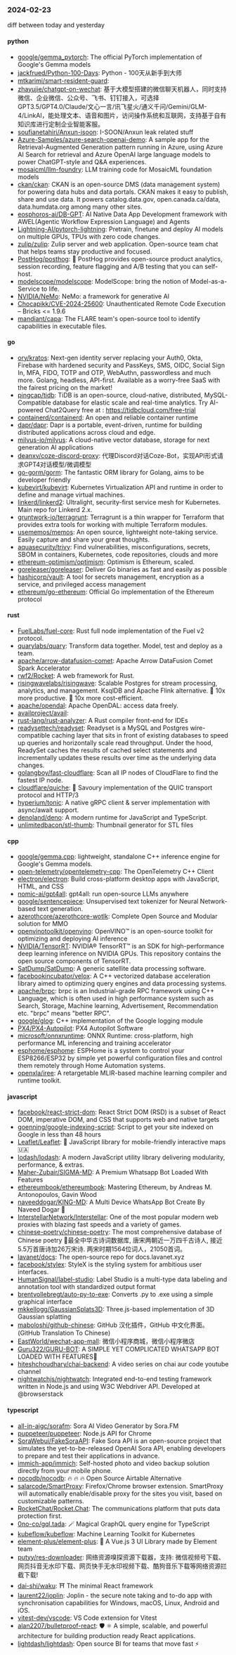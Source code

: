 ### 2024-02-23
diff between today and yesterday

#### python
* [google/gemma_pytorch](https://github.com/google/gemma_pytorch): The official PyTorch implementation of Google's Gemma models
* [jackfrued/Python-100-Days](https://github.com/jackfrued/Python-100-Days): Python - 100天从新手到大师
* [mtkarimi/smart-resident-guard](https://github.com/mtkarimi/smart-resident-guard): 
* [zhayujie/chatgpt-on-wechat](https://github.com/zhayujie/chatgpt-on-wechat): 基于大模型搭建的微信聊天机器人，同时支持微信、企业微信、公众号、飞书、钉钉接入，可选择GPT3.5/GPT4.0/Claude/文心一言/讯飞星火/通义千问/Gemini/GLM-4/LinkAI，能处理文本、语音和图片，访问操作系统和互联网，支持基于自有知识库进行定制企业智能客服。
* [soufianetahiri/Anxun-isoon](https://github.com/soufianetahiri/Anxun-isoon): I-SOON/Anxun leak related stuff
* [Azure-Samples/azure-search-openai-demo](https://github.com/Azure-Samples/azure-search-openai-demo): A sample app for the Retrieval-Augmented Generation pattern running in Azure, using Azure AI Search for retrieval and Azure OpenAI large language models to power ChatGPT-style and Q&A experiences.
* [mosaicml/llm-foundry](https://github.com/mosaicml/llm-foundry): LLM training code for MosaicML foundation models
* [ckan/ckan](https://github.com/ckan/ckan): CKAN is an open-source DMS (data management system) for powering data hubs and data portals. CKAN makes it easy to publish, share and use data. It powers catalog.data.gov, open.canada.ca/data, data.humdata.org among many other sites.
* [eosphoros-ai/DB-GPT](https://github.com/eosphoros-ai/DB-GPT): AI Native Data App Development framework with AWEL(Agentic Workflow Expression Language) and Agents
* [Lightning-AI/pytorch-lightning](https://github.com/Lightning-AI/pytorch-lightning): Pretrain, finetune and deploy AI models on multiple GPUs, TPUs with zero code changes.
* [zulip/zulip](https://github.com/zulip/zulip): Zulip server and web application. Open-source team chat that helps teams stay productive and focused.
* [PostHog/posthog](https://github.com/PostHog/posthog): 🦔 PostHog provides open-source product analytics, session recording, feature flagging and A/B testing that you can self-host.
* [modelscope/modelscope](https://github.com/modelscope/modelscope): ModelScope: bring the notion of Model-as-a-Service to life.
* [NVIDIA/NeMo](https://github.com/NVIDIA/NeMo): NeMo: a framework for generative AI
* [Chocapikk/CVE-2024-25600](https://github.com/Chocapikk/CVE-2024-25600): Unauthenticated Remote Code Execution – Bricks <= 1.9.6
* [mandiant/capa](https://github.com/mandiant/capa): The FLARE team's open-source tool to identify capabilities in executable files.

#### go
* [ory/kratos](https://github.com/ory/kratos): Next-gen identity server replacing your Auth0, Okta, Firebase with hardened security and PassKeys, SMS, OIDC, Social Sign In, MFA, FIDO, TOTP and OTP, WebAuthn, passwordless and much more. Golang, headless, API-first. Available as a worry-free SaaS with the fairest pricing on the market!
* [pingcap/tidb](https://github.com/pingcap/tidb): TiDB is an open-source, cloud-native, distributed, MySQL-Compatible database for elastic scale and real-time analytics. Try AI-powered Chat2Query free at : https://tidbcloud.com/free-trial
* [containerd/containerd](https://github.com/containerd/containerd): An open and reliable container runtime
* [dapr/dapr](https://github.com/dapr/dapr): Dapr is a portable, event-driven, runtime for building distributed applications across cloud and edge.
* [milvus-io/milvus](https://github.com/milvus-io/milvus): A cloud-native vector database, storage for next generation AI applications
* [deanxv/coze-discord-proxy](https://github.com/deanxv/coze-discord-proxy): 代理Discord对话Coze-Bot，实现API形式请求GPT4对话模型/微调模型
* [go-gorm/gorm](https://github.com/go-gorm/gorm): The fantastic ORM library for Golang, aims to be developer friendly
* [kubevirt/kubevirt](https://github.com/kubevirt/kubevirt): Kubernetes Virtualization API and runtime in order to define and manage virtual machines.
* [linkerd/linkerd2](https://github.com/linkerd/linkerd2): Ultralight, security-first service mesh for Kubernetes. Main repo for Linkerd 2.x.
* [gruntwork-io/terragrunt](https://github.com/gruntwork-io/terragrunt): Terragrunt is a thin wrapper for Terraform that provides extra tools for working with multiple Terraform modules.
* [usememos/memos](https://github.com/usememos/memos): An open source, lightweight note-taking service. Easily capture and share your great thoughts.
* [aquasecurity/trivy](https://github.com/aquasecurity/trivy): Find vulnerabilities, misconfigurations, secrets, SBOM in containers, Kubernetes, code repositories, clouds and more
* [ethereum-optimism/optimism](https://github.com/ethereum-optimism/optimism): Optimism is Ethereum, scaled.
* [goreleaser/goreleaser](https://github.com/goreleaser/goreleaser): Deliver Go binaries as fast and easily as possible
* [hashicorp/vault](https://github.com/hashicorp/vault): A tool for secrets management, encryption as a service, and privileged access management
* [ethereum/go-ethereum](https://github.com/ethereum/go-ethereum): Official Go implementation of the Ethereum protocol

#### rust
* [FuelLabs/fuel-core](https://github.com/FuelLabs/fuel-core): Rust full node implementation of the Fuel v2 protocol.
* [quarylabs/quary](https://github.com/quarylabs/quary): Transform data together. Model, test and deploy as a team.
* [apache/arrow-datafusion-comet](https://github.com/apache/arrow-datafusion-comet): Apache Arrow DataFusion Comet Spark Accelerator
* [rwf2/Rocket](https://github.com/rwf2/Rocket): A web framework for Rust.
* [risingwavelabs/risingwave](https://github.com/risingwavelabs/risingwave): Scalable Postgres for stream processing, analytics, and management. KsqlDB and Apache Flink alternative. 🚀 10x more productive. 🚀 10x more cost-efficient.
* [apache/opendal](https://github.com/apache/opendal): Apache OpenDAL: access data freely.
* [availproject/avail](https://github.com/availproject/avail): 
* [rust-lang/rust-analyzer](https://github.com/rust-lang/rust-analyzer): A Rust compiler front-end for IDEs
* [readysettech/readyset](https://github.com/readysettech/readyset): Readyset is a MySQL and Postgres wire-compatible caching layer that sits in front of existing databases to speed up queries and horizontally scale read throughput. Under the hood, ReadySet caches the results of cached select statements and incrementally updates these results over time as the underlying data changes.
* [golangboy/fast-cloudflare](https://github.com/golangboy/fast-cloudflare): Scan all IP nodes of CloudFlare to find the fastest IP node.
* [cloudflare/quiche](https://github.com/cloudflare/quiche): 🥧 Savoury implementation of the QUIC transport protocol and HTTP/3
* [hyperium/tonic](https://github.com/hyperium/tonic): A native gRPC client & server implementation with async/await support.
* [denoland/deno](https://github.com/denoland/deno): A modern runtime for JavaScript and TypeScript.
* [unlimitedbacon/stl-thumb](https://github.com/unlimitedbacon/stl-thumb): Thumbnail generator for STL files

#### cpp
* [google/gemma.cpp](https://github.com/google/gemma.cpp): lightweight, standalone C++ inference engine for Google's Gemma models.
* [open-telemetry/opentelemetry-cpp](https://github.com/open-telemetry/opentelemetry-cpp): The OpenTelemetry C++ Client
* [electron/electron](https://github.com/electron/electron): Build cross-platform desktop apps with JavaScript, HTML, and CSS
* [nomic-ai/gpt4all](https://github.com/nomic-ai/gpt4all): gpt4all: run open-source LLMs anywhere
* [google/sentencepiece](https://github.com/google/sentencepiece): Unsupervised text tokenizer for Neural Network-based text generation.
* [azerothcore/azerothcore-wotlk](https://github.com/azerothcore/azerothcore-wotlk): Complete Open Source and Modular solution for MMO
* [openvinotoolkit/openvino](https://github.com/openvinotoolkit/openvino): OpenVINO™ is an open-source toolkit for optimizing and deploying AI inference
* [NVIDIA/TensorRT](https://github.com/NVIDIA/TensorRT): NVIDIA® TensorRT™ is an SDK for high-performance deep learning inference on NVIDIA GPUs. This repository contains the open source components of TensorRT.
* [SatDump/SatDump](https://github.com/SatDump/SatDump): A generic satellite data processing software.
* [facebookincubator/velox](https://github.com/facebookincubator/velox): A C++ vectorized database acceleration library aimed to optimizing query engines and data processing systems.
* [apache/brpc](https://github.com/apache/brpc): brpc is an Industrial-grade RPC framework using C++ Language, which is often used in high performance system such as Search, Storage, Machine learning, Advertisement, Recommendation etc. "brpc" means "better RPC".
* [google/glog](https://github.com/google/glog): C++ implementation of the Google logging module
* [PX4/PX4-Autopilot](https://github.com/PX4/PX4-Autopilot): PX4 Autopilot Software
* [microsoft/onnxruntime](https://github.com/microsoft/onnxruntime): ONNX Runtime: cross-platform, high performance ML inferencing and training accelerator
* [esphome/esphome](https://github.com/esphome/esphome): ESPHome is a system to control your ESP8266/ESP32 by simple yet powerful configuration files and control them remotely through Home Automation systems.
* [openxla/iree](https://github.com/openxla/iree): A retargetable MLIR-based machine learning compiler and runtime toolkit.

#### javascript
* [facebook/react-strict-dom](https://github.com/facebook/react-strict-dom): React Strict DOM (RSD) is a subset of React DOM, imperative DOM, and CSS that supports web and native targets
* [goenning/google-indexing-script](https://github.com/goenning/google-indexing-script): Script to get your site indexed on Google in less than 48 hours
* [Leaflet/Leaflet](https://github.com/Leaflet/Leaflet): 🍃 JavaScript library for mobile-friendly interactive maps 🇺🇦
* [lodash/lodash](https://github.com/lodash/lodash): A modern JavaScript utility library delivering modularity, performance, & extras.
* [Maher-Zubair/SIGMA-MD](https://github.com/Maher-Zubair/SIGMA-MD): A Premium Whatsapp Bot Loaded With Features
* [ethereumbook/ethereumbook](https://github.com/ethereumbook/ethereumbook): Mastering Ethereum, by Andreas M. Antonopoulos, Gavin Wood
* [naveeddogar/KING-MD](https://github.com/naveeddogar/KING-MD): A Multi Device WhatsApp Bot Create By Naveed Dogar 🍁
* [InterstellarNetwork/Interstellar](https://github.com/InterstellarNetwork/Interstellar): One of the most popular modern web proxies with blazing fast speeds and a variety of games.
* [chinese-poetry/chinese-poetry](https://github.com/chinese-poetry/chinese-poetry): The most comprehensive database of Chinese poetry 🧶最全中华古诗词数据库, 唐宋两朝近一万四千古诗人, 接近5.5万首唐诗加26万宋诗. 两宋时期1564位词人，21050首词。
* [lavanet/docs](https://github.com/lavanet/docs): The open-source repo for docs.lavanet.xyz
* [facebook/stylex](https://github.com/facebook/stylex): StyleX is the styling system for ambitious user interfaces.
* [HumanSignal/label-studio](https://github.com/HumanSignal/label-studio): Label Studio is a multi-type data labeling and annotation tool with standardized output format
* [brentvollebregt/auto-py-to-exe](https://github.com/brentvollebregt/auto-py-to-exe): Converts .py to .exe using a simple graphical interface
* [mkkellogg/GaussianSplats3D](https://github.com/mkkellogg/GaussianSplats3D): Three.js-based implementation of 3D Gaussian splatting
* [maboloshi/github-chinese](https://github.com/maboloshi/github-chinese): GitHub 汉化插件，GitHub 中文化界面。 (GitHub Translation To Chinese)
* [EastWorld/wechat-app-mall](https://github.com/EastWorld/wechat-app-mall): 微信小程序商城，微信小程序微店
* [Guru322/GURU-BOT](https://github.com/Guru322/GURU-BOT): A SIMPLE YET COMPLICATED WHATSAPP BOT LOADED WITH FEATURES🚩
* [hiteshchoudhary/chai-backend](https://github.com/hiteshchoudhary/chai-backend): A video series on chai aur code youtube channel
* [nightwatchjs/nightwatch](https://github.com/nightwatchjs/nightwatch): Integrated end-to-end testing framework written in Node.js and using W3C Webdriver API. Developed at @browserstack

#### typescript
* [all-in-aigc/sorafm](https://github.com/all-in-aigc/sorafm): Sora AI Video Generator by Sora.FM
* [puppeteer/puppeteer](https://github.com/puppeteer/puppeteer): Node.js API for Chrome
* [SoraWebui/FakeSoraAPI](https://github.com/SoraWebui/FakeSoraAPI): Fake Sora API is an open-source project that simulates the yet-to-be-released OpenAI Sora API, enabling developers to prepare and test their applications in advance.
* [immich-app/immich](https://github.com/immich-app/immich): Self-hosted photo and video backup solution directly from your mobile phone.
* [nocodb/nocodb](https://github.com/nocodb/nocodb): 🔥 🔥 🔥 Open Source Airtable Alternative
* [salarcode/SmartProxy](https://github.com/salarcode/SmartProxy): Firefox/Chrome browser extension. SmartProxy will automatically enable/disable proxy for the sites you visit, based on customizable patterns.
* [RocketChat/Rocket.Chat](https://github.com/RocketChat/Rocket.Chat): The communications platform that puts data protection first.
* [0no-co/gql.tada](https://github.com/0no-co/gql.tada): 🪄 Magical GraphQL query engine for TypeScript
* [kubeflow/kubeflow](https://github.com/kubeflow/kubeflow): Machine Learning Toolkit for Kubernetes
* [element-plus/element-plus](https://github.com/element-plus/element-plus): 🎉 A Vue.js 3 UI Library made by Element team
* [putyy/res-downloader](https://github.com/putyy/res-downloader): 网络资源嗅探资源下载器，支持: 微信视频号下载、网页抖音无水印下载、网页快手无水印视频下载、酷狗音乐下载等网络资源拦截下载!
* [dai-shi/waku](https://github.com/dai-shi/waku): ⛩️ The minimal React framework
* [laurent22/joplin](https://github.com/laurent22/joplin): Joplin - the secure note taking and to-do app with synchronisation capabilities for Windows, macOS, Linux, Android and iOS.
* [vitest-dev/vscode](https://github.com/vitest-dev/vscode): VS Code extension for Vitest
* [alan2207/bulletproof-react](https://github.com/alan2207/bulletproof-react): 🛡️ ⚛️ A simple, scalable, and powerful architecture for building production ready React applications.
* [lightdash/lightdash](https://github.com/lightdash/lightdash): Open source BI for teams that move fast ⚡️
